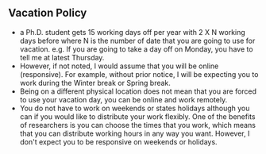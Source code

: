 ## Vacation Policy 

- a Ph.D. student gets 15 working days off per year with 2 X N working days before where N is the number of date that you are going to use for vacation. e.g. If you are going to take a day off on Monday, you have to tell me at latest Thursday. 
- However, if not noted, I would assume that you will be online (responsive).  For example, without prior notice, I will be expecting you to work during the Winter break or Spring break.
- Being on a different physical location does not mean that you are forced to use your vacation day, you can be online and work remotely.
- You do not have to work on weekends or states holidays although you can if you would like to distribute your work flexibly.  One of the benefits of researchers is you can choose the times that you work, which means that you can distribute working hours in any way you want. However, I don't expect you to be responsive on weekends or holidays.
